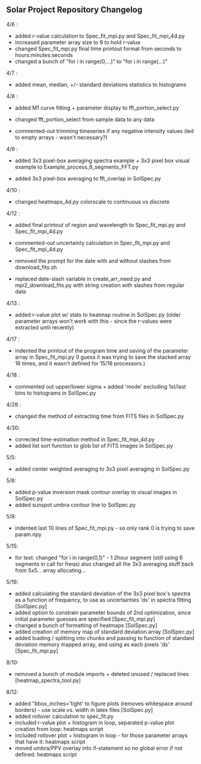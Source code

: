 ## Solar Project Repository Changelog ##

4/6 : 
- added r-value calculation to Spec_fit_mpi.py and Spec_fit_mpi_4d.py
- increased parameter array size to 9 to hold r-value
- changed Spec_fit_mpi.py final time printout format from seconds to hours:minutes:seconds
- changed a bunch of "for i in range(0,...)" to "for i in range(...)"

4/7 : 
- added mean, median, +/- standard deviations statistics to histograms

4/8 :
- added M1 curve fitting + parameter display to fft_portion_select.py
- changed fft_portion_select from sample data to any data

- commented-out trimming timeseries if any negative intensity values (led to empty arrays - wasn't necessary?)

4/9 :
- added 3x3 pixel-box averaging spectra example + 3x3 pixel box visual example to Example_process_6_segments_FFT.py

- added 3x3 pixel-box averaging to fft_overlap in SolSpec.py

4/10 :
- changed heatmaps_4d.py colorscale to continuous vs discrete

4/12 : 
- added final printout of region and wavelength to Spec_fit_mpi.py and Spec_fit_mpi_4d.py
- commented-out uncertainty calculation in Spec_fit_mpi.py and Spec_fit_mpi_4d.py

- removed the prompt for the date with and without slashes from download_fits.sh
- replaced date-slash variable in create_arr_need.py and mpi2_download_fits.py with string creation with slashes from regular date

4/13 : 
- added r-value plot w/ stats to heatmap routine in SolSpec.py  (older parameter arrays won't work with this - since the r-values were extracted until recently)

4/17 : 
- indented the printout of the program time and saving of the parameter array in Spec_fit_mpi.py
(I guess it was trying to save the stacked array 16 times, and it wasn't defined for 15/16 processors.)

4/18 : 
- commented out upper/lower sigma + added 'mode' excluding 1st/last bins to histograms in SolSpec.py

4/28 : 
- changed the method of extracting time from FITS files in SolSpec.py

4/30:
- corrected time-estimation method in Spec_fit_mpi_4d.py
- added list sort function to glob list of FITS images in SolSpec.py

5/5:
- added center weighted averaging to 3x3 pixel averaging in SolSpec.py

5/8:
- added p-value inversion mask contour overlay to visual images in SolSpec.py
- added sunspot umbra contour line to SolSpec.py

5/9:
- indented last 10 lines of Spec_fit_mpi.py - so only rank 0 is trying to save param.npy

5/15:
- for test: changed "for i in range(0,1)" - 1 2hour segment (still using 6 segments in call for freqs)
  also changed all the 3x3 averaging stuff back from 5x5... array allocating...

5/19:
- added calculating the standard deviation of the 3x3 pixel box's spectra as a function of frequency, to use as uncertainties 'ds' in spectra fitting [SolSpec.py]
- added option to constrain parameter bounds of 2nd optimization, since initial parameter guesses are specified [Spec_fit_mpi.py]
- changed a bunch of formatting of heatmaps [SolSpec.py]
- added creation of memory map of standard deviation array [SolSpec.py]
- added loading / splitting into chunks and passing to function of standard deviation memory mapped array, and using as each pixels 'ds' [Spec_fit_mpi.py]

8/10:
- removed a bunch of module imports + deleted unused / replaced lines [heatmap_spectra_tool.py]

8/12:
- added "bbox_inches='tight' to figure plots (removes whitespace around borders) - use scale vs. width in latex files [SolSpec.py]
- added rollover calculation to spec_fit.py 
- included r-value plot + histogram in loop, separated p-value plot creation from loop: heatmaps script
- included rollover plot + histogram in loop - for those parameter arrays that have it: heatmaps script
- moved umbra/PPV overlay into if-statement so no global error if not defined: heatmaps script